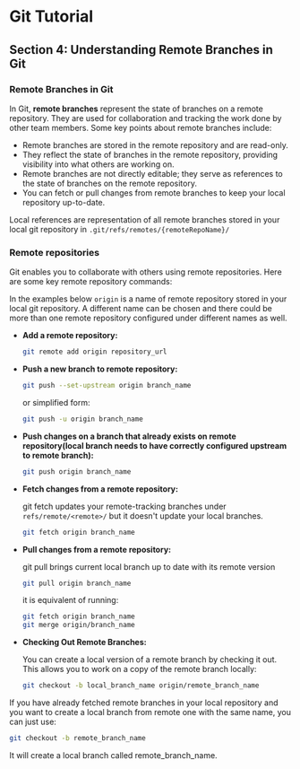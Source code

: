 # Git Tutorial

## Section 4: Understanding Remote Branches in Git

### Remote Branches in Git

In Git, **remote branches** represent the state of branches on a remote repository. They are used for collaboration and
tracking the work done by other team members. Some key points about remote branches include:

- Remote branches are stored in the remote repository and are read-only.
- They reflect the state of branches in the remote repository, providing visibility into what others are working on.
- Remote branches are not directly editable; they serve as references to the state of branches on the remote repository.
- You can fetch or pull changes from remote branches to keep your local repository up-to-date.

Local references are representation of all remote branches stored in your local git repository
in `.git/refs/remotes/{remoteRepoName}/`

### Remote repositories

Git enables you to collaborate with others using remote repositories. Here are some key remote repository commands:

In the examples below `origin` is a name of remote repository stored in your local git repository. A different name can
be chosen and there could be more than one remote repository configured under different names as well.

- **Add a remote repository:**
  ```bash
  git remote add origin repository_url
  ```

- **Push a new branch to remote repository:**
  ```bash
  git push --set-upstream origin branch_name
  ```
  or simplified form:
  ```bash
  git push -u origin branch_name
  ```

- **Push changes on a branch that already exists on remote repository(local branch needs to have correctly configured
  upstream to remote branch):**
  ```bash
  git push origin branch_name
  ```

- **Fetch changes from a remote repository:**

  git fetch updates your remote-tracking branches under `refs/remote/<remote>/`
  but it doesn't update your local branches.
  ```bash
  git fetch origin branch_name
  ```

- **Pull changes from a remote repository:**

  git pull brings current local branch up to date with its remote version
  ```bash
  git pull origin branch_name
  ```

  it is equivalent of running:
    ```bash
  git fetch origin branch_name
  git merge origin/branch_name
  ```
- **Checking Out Remote Branches:**

  You can create a local version of a remote branch by checking it out. This allows you to work on a copy of the remote
  branch locally:
  ```bash
  git checkout -b local_branch_name origin/remote_branch_name
  ```

If you have already fetched remote branches in your local repository and you want to create a local branch from remote
one with the same name, you can just use:

  ```bash
  git checkout -b remote_branch_name
  ```

It will create a local branch called remote_branch_name.